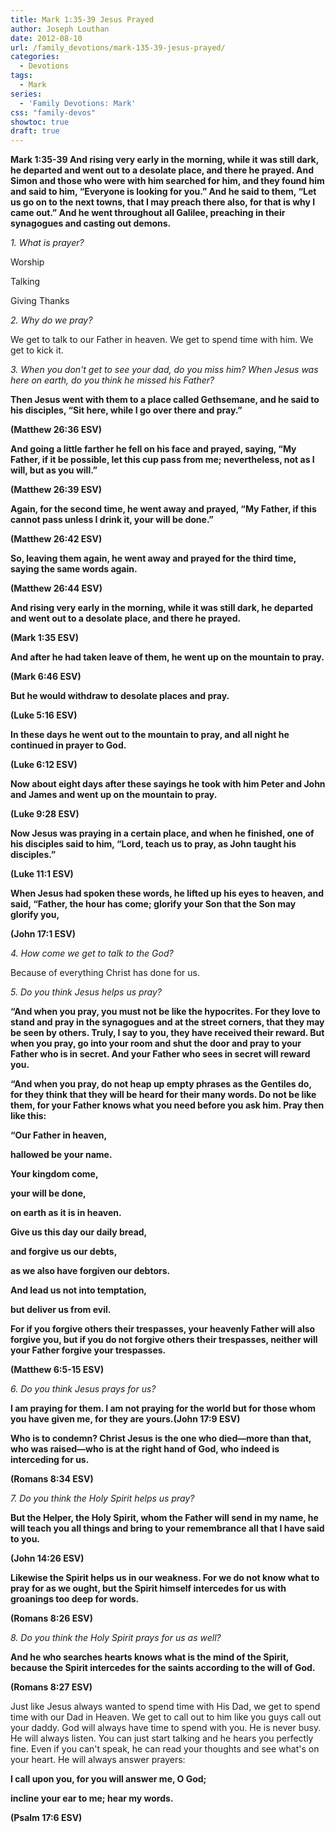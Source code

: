 ```yaml
---
title: Mark 1:35-39 Jesus Prayed
author: Joseph Louthan
date: 2012-08-10
url: /family_devotions/mark-135-39-jesus-prayed/
categories:
  - Devotions
tags:
  - Mark
series:
  - 'Family Devotions: Mark'
css: "family-devos"
showtoc: true
draft: true
---
```

**Mark 1:35-39 And rising very early in the morning, while it was still dark, he departed and went out to a desolate place, and there he prayed. And Simon and those who were with him searched for him, and they found him and said to him, “Everyone is looking for you.” And he said to them, “Let us go on to the next towns, that I may preach there also, for that is why I came out.” And he went throughout all Galilee, preaching in their synagogues and casting out demons.**

_1. What is prayer?_
  
Worship
  
Talking
  
Giving Thanks

_2. Why do we pray?_
  
We get to talk to our Father in heaven. We get to spend time with him. We get to kick it.

_3. When you don't get to see your dad, do you miss him? When Jesus was here on earth, do you think he missed his Father?_

 **Then Jesus went with them to a place called Gethsemane, and he said to his disciples, “Sit here, while I go over there and pray.”**
  
 **(Matthew 26:36 ESV)**

**And going a little farther he fell on his face and prayed, saying, “My Father, if it be possible, let this cup pass from me; nevertheless, not as I will, but as you will.”**
  
 **(Matthew 26:39 ESV)**

**Again, for the second time, he went away and prayed, “My Father, if this cannot pass unless I drink it, your will be done.”**
  
 **(Matthew 26:42 ESV)**

**So, leaving them again, he went away and prayed for the third time, saying the same words again.**
  
 **(Matthew 26:44 ESV)**

**And rising very early in the morning, while it was still dark, he departed and went out to a desolate place, and there he prayed.**
  
 **(Mark 1:35 ESV)**

**And after he had taken leave of them, he went up on the mountain to pray.**
  
 **(Mark 6:46 ESV)**

**But he would withdraw to desolate places and pray.**
  
 **(Luke 5:16 ESV)**

**In these days he went out to the mountain to pray, and all night he continued in prayer to God.**
  
 **(Luke 6:12 ESV)**

**Now about eight days after these sayings he took with him Peter and John and James and went up on the mountain to pray.**
  
 **(Luke 9:28 ESV)**

**Now Jesus was praying in a certain place, and when he finished, one of his disciples said to him, “Lord, teach us to pray, as John taught his disciples.”**
  
 **(Luke 11:1 ESV)**

**When Jesus had spoken these words, he lifted up his eyes to heaven, and said, “Father, the hour has come; glorify your Son that the Son may glorify you,**
  
 **(John 17:1 ESV)**

_4. How come we get to talk to the God?_
  
Because of everything Christ has done for us.

_5. Do you think Jesus helps us pray?_
  
**“And when you pray, you must not be like the hypocrites. For they love to stand and pray in the synagogues and at the street corners, that they may be seen by others. Truly, I say to you, they have received their reward. But when you pray, go into your room and shut the door and pray to your Father who is in secret. And your Father who sees in secret will reward you.**

 **“And when you pray, do not heap up empty phrases as the Gentiles do, for they think that they will be heard for their many words. Do not be like them, for your Father knows what you need before you ask him. Pray then like this:**

 **“Our Father in heaven,**
  
 **hallowed be your name.**
  
 **Your kingdom come,**
  
 **your will be done,**
  
 **on earth as it is in heaven.**
  
 **Give us this day our daily bread,**
  
 **and forgive us our debts,**
  
 **as we also have forgiven our debtors.**
  
 **And lead us not into temptation,**
  
 **but deliver us from evil.**

 **For if you forgive others their trespasses, your heavenly Father will also forgive you, but if you do not forgive others their trespasses, neither will your Father forgive your trespasses.**
  
 **(Matthew 6:5-15 ESV)**

_6. Do you think Jesus prays for us?_
  
**I am praying for them. I am not praying for the world but for those whom you have given me, for they are yours.(John 17:9 ESV)**

**Who is to condemn? Christ Jesus is the one who died—more than that, who was raised—who is at the right hand of God, who indeed is interceding for us.**
  
 **(Romans 8:34 ESV)**

_7. Do you think the Holy Spirit helps us pray?_
  
**But the Helper, the Holy Spirit, whom the Father will send in my name, he will teach you all things and bring to your remembrance all that I have said to you.**
  
 **(John 14:26 ESV)**

**Likewise the Spirit helps us in our weakness. For we do not know what to pray for as we ought, but the Spirit himself intercedes for us with groanings too deep for words.**
  
 **(Romans 8:26 ESV)**

_8. Do you think the Holy Spirit prays for us as well?_
  
**And he who searches hearts knows what is the mind of the Spirit, because the Spirit intercedes for the saints according to the will of God.**
  
 **(Romans 8:27 ESV)**

Just like Jesus always wanted to spend time with His Dad, we get to spend time with our Dad in Heaven. We get to call out to him like you guys call out your daddy. God will always have time to spend with you. He is never busy. He will always listen. You can just start talking and he hears you perfectly fine. Even if you can't speak, he can read your thoughts and see what's on your heart. He will always answer prayers:

**I call upon you, for you will answer me, O God;**
  
 **incline your ear to me; hear my words.**
  
 **(Psalm 17:6 ESV)**

&nbsp;



 [1]: https://i1.wp.com/theologic.us/wp-content/uploads/2012/08/christ-in-gesthemane-01.jpg